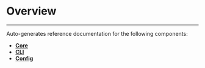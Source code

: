 # Overview

---

Auto-generates reference documentation for the following components:

- **[Core](./core)**
- **[CLI](./cli)**
- **[Config](./config)**

